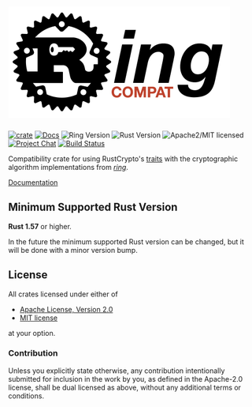 # <img alt="ring-compat" src="https://raw.githubusercontent.com/RustCrypto/ring-compat/master/img/logo.png" width="450px" height = "225px">

[![crate][crate-image]][crate-link]
[![Docs][docs-image]][docs-link]
![Ring Version][ring-image]
![Rust Version][rustc-image]
![Apache2/MIT licensed][license-image]
[![Project Chat][chat-image]][chat-link]
[![Build Status][build-image]][build-link]

Compatibility crate for using RustCrypto's [traits] with the cryptographic
algorithm implementations from [*ring*].

[Documentation][docs-link]

## Minimum Supported Rust Version

**Rust 1.57** or higher.

In the future the minimum supported Rust version can be changed, but it will be
done with a minor version bump.

## License

All crates licensed under either of

 * [Apache License, Version 2.0](http://www.apache.org/licenses/LICENSE-2.0)
 * [MIT license](http://opensource.org/licenses/MIT)

at your option.

### Contribution

Unless you explicitly state otherwise, any contribution intentionally submitted
for inclusion in the work by you, as defined in the Apache-2.0 license, shall be
dual licensed as above, without any additional terms or conditions.

[//]: # (badges)

[crate-image]: https://img.shields.io/crates/v/ring-compat.svg
[crate-link]: https://crates.io/crates/ring-compat
[docs-image]: https://docs.rs/ring-compat/badge.svg
[docs-link]: https://docs.rs/ring-compat/
[docs-link]: https://docs.rs/ring-compat
[ring-image]: https://img.shields.io/badge/ring-0.16-blue.svg
[rustc-image]: https://img.shields.io/badge/rustc-1.57+-blue.svg
[license-image]: https://img.shields.io/badge/license-Apache2.0/MIT-blue.svg
[chat-image]: https://img.shields.io/badge/zulip-join_chat-blue.svg
[chat-link]: https://rustcrypto.zulipchat.com/#narrow/stream/260488-ring-compat
[build-image]: https://github.com/RustCrypto/ring-compat/workflows/ring-compat/badge.svg?branch=master&event=push
[build-link]: https://github.com/RustCrypto/ring-compat/actions

[//]: # (general links)

[*ring*]: https://github.com/briansmith/ring
[traits]: https://github.com/RustCrypto/traits
